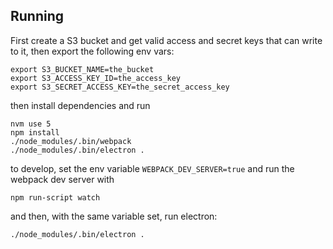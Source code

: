 ## Running
First create a S3 bucket and get valid access and secret keys that can write to it, then export the following env vars:

```
export S3_BUCKET_NAME=the_bucket
export S3_ACCESS_KEY_ID=the_access_key
export S3_SECRET_ACCESS_KEY=the_secret_access_key
```

then install dependencies and run

```
nvm use 5
npm install
./node_modules/.bin/webpack
./node_modules/.bin/electron .
```

to develop, set the env variable `WEBPACK_DEV_SERVER=true` and run the webpack dev server with
```
npm run-script watch
```
and then, with the same variable set, run electron:
```
./node_modules/.bin/electron .
```


